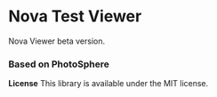 # Nova Test Viewer
 Nova Viewer beta version.

### Based on PhotoSphere

 **License**
This library is available under the MIT license.
